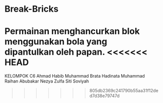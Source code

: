 # Break-Bricks
Permainan menghancurkan blok menggunakan bola yang dipantulkan oleh papan.
<<<<<<< HEAD
=======
KELOMPOK C6
Ahmad Habib
Muhammad Brata Hadinata
Muhammad Raihan Abubakar
Nezya Zulfa
Siti Soviyah
>>>>>>> 805db2369c241790b55aa31f12ded7d38e79747d

